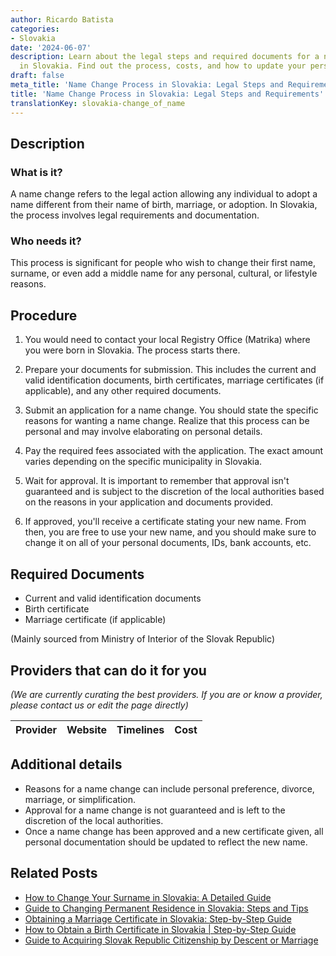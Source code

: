 ```yaml
---
author: Ricardo Batista
categories:
- Slovakia
date: '2024-06-07'
description: Learn about the legal steps and required documents for a name change
  in Slovakia. Find out the process, costs, and how to update your personal documentation.
draft: false
meta_title: 'Name Change Process in Slovakia: Legal Steps and Requirements'
title: 'Name Change Process in Slovakia: Legal Steps and Requirements'
translationKey: slovakia-change_of_name
---
```


## Description
### What is it?
A name change refers to the legal action allowing any individual to adopt a name different from their name of birth, marriage, or adoption. In Slovakia, the process involves legal requirements and documentation.

### Who needs it?
This process is significant for people who wish to change their first name, surname, or even add a middle name for any personal, cultural, or lifestyle reasons.

## Procedure

1. You would need to contact your local Registry Office (Matrika) where you were born in Slovakia. The process starts there. 

2. Prepare your documents for submission. This includes the current and valid identification documents, birth certificates, marriage certificates (if applicable), and any other required documents.

3. Submit an application for a name change. You should state the specific reasons for wanting a name change. Realize that this process can be personal and may involve elaborating on personal details. 

4. Pay the required fees associated with the application. The exact amount varies depending on the specific municipality in Slovakia.

5. Wait for approval. It is important to remember that approval isn't guaranteed and is subject to the discretion of the local authorities based on the reasons in your application and documents provided.

6. If approved, you'll receive a certificate stating your new name. From then, you are free to use your new name, and you should make sure to change it on all of your personal documents, IDs, bank accounts, etc.

## Required Documents
- Current and valid identification documents
- Birth certificate
- Marriage certificate (if applicable)

(Mainly sourced from Ministry of Interior of the Slovak Republic)

## Providers that can do it for you

_(We are currently curating the best providers. If you are or know a provider, please contact us or edit the page directly)_

| Provider        |     Website     |     Timelines    |       Cost      |
| --------------- | --------------- |  :-------------: | :-------------: |

## Additional details
- Reasons for a name change can include personal preference, divorce, marriage, or simplification.
- Approval for a name change is not guaranteed and is left to the discretion of the local authorities.
- Once a name change has been approved and a new certificate given, all personal documentation should be updated to reflect the new name.


## Related Posts

- [How to Change Your Surname in Slovakia: A Detailed Guide](https://tramitit.com/guides/slovakia/change_of_surname/)
- [Guide to Changing Permanent Residence in Slovakia: Steps and Tips](https://tramitit.com/guides/slovakia/change_of_permanent_residence/)
- [Obtaining a Marriage Certificate in Slovakia: Step-by-Step Guide](https://tramitit.com/guides/slovakia/issuance_of_marriage_certificate/)
- [How to Obtain a Birth Certificate in Slovakia | Step-by-Step Guide](https://tramitit.com/guides/slovakia/issuance_of_birth_certificate/)
- [Guide to Acquiring Slovak Republic Citizenship by Descent or Marriage](https://tramitit.com/guides/slovakia/acquisition_of_slovak_citizenship/)